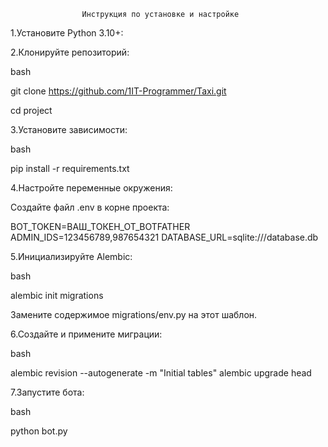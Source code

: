                     Инструкция по установке и настройке


   1.Установите Python 3.10+:


   2.Клонируйте репозиторий:

bash

git clone https://github.com/1IT-Programmer/Taxi.git

cd project

   3.Установите зависимости:

bash

pip install -r requirements.txt

   4.Настройте переменные окружения:

Создайте файл .env в корне проекта:

BOT_TOKEN=ВАШ_ТОКЕН_ОТ_BOTFATHER
ADMIN_IDS=123456789,987654321
DATABASE_URL=sqlite:///database.db

   5.Инициализируйте Alembic:

bash

alembic init migrations

Замените содержимое migrations/env.py на этот шаблон.

   6.Создайте и примените миграции:

bash

alembic revision --autogenerate -m "Initial tables"
alembic upgrade head

   7.Запустите бота:

bash

python bot.py
